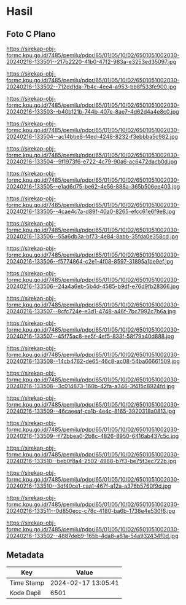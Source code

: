 # Hasil

## Foto C Plano

https://sirekap-obj-formc.kpu.go.id/7485/pemilu/pdpr/65/01/05/10/02/6501051002030-20240216-133501--217b2220-41b0-47f2-983a-e3253ed35097.jpg

https://sirekap-obj-formc.kpu.go.id/7485/pemilu/pdpr/65/01/05/10/02/6501051002030-20240216-133502--712dd1da-7b4c-4ee4-a953-bb8f533fe900.jpg

https://sirekap-obj-formc.kpu.go.id/7485/pemilu/pdpr/65/01/05/10/02/6501051002030-20240216-133503--b40b121b-744b-407e-8ae7-4d62d4a4e8c0.jpg

https://sirekap-obj-formc.kpu.go.id/7485/pemilu/pdpr/65/01/05/10/02/6501051002030-20240216-133504--ac14bbe8-f4ed-4248-8232-f3ebbba5c982.jpg

https://sirekap-obj-formc.kpu.go.id/7485/pemilu/pdpr/65/01/05/10/02/6501051002030-20240216-133504--9f1973f6-e722-4c79-90a6-ac6472dacb0d.jpg

https://sirekap-obj-formc.kpu.go.id/7485/pemilu/pdpr/65/01/05/10/02/6501051002030-20240216-133505--e1ad6d75-be62-4e56-888a-365b506ee403.jpg

https://sirekap-obj-formc.kpu.go.id/7485/pemilu/pdpr/65/01/05/10/02/6501051002030-20240216-133505--4cae4c7a-d89f-40a0-8265-efcc61e6f9e8.jpg

https://sirekap-obj-formc.kpu.go.id/7485/pemilu/pdpr/65/01/05/10/02/6501051002030-20240216-133506--55a6db3a-bf73-4e84-8abb-35fda0e358cd.jpg

https://sirekap-obj-formc.kpu.go.id/7485/pemilu/pdpr/65/01/05/10/02/6501051002030-20240216-133506--f5774864-c2e1-4f08-8597-31895a1be9ef.jpg

https://sirekap-obj-formc.kpu.go.id/7485/pemilu/pdpr/65/01/05/10/02/6501051002030-20240216-133506--24a4a6eb-5b4d-4585-b9df-e76d9fb28366.jpg

https://sirekap-obj-formc.kpu.go.id/7485/pemilu/pdpr/65/01/05/10/02/6501051002030-20240216-133507--8cfc724e-e3d1-4748-a46f-7bc7992c7b6a.jpg

https://sirekap-obj-formc.kpu.go.id/7485/pemilu/pdpr/65/01/05/10/02/6501051002030-20240216-133507--45f75ac8-ee5f-4ef5-833f-58f79a40d888.jpg

https://sirekap-obj-formc.kpu.go.id/7485/pemilu/pdpr/65/01/05/10/02/6501051002030-20240216-133508--14cb4762-de65-46c8-ac08-54ba66661509.jpg

https://sirekap-obj-formc.kpu.go.id/7485/pemilu/pdpr/65/01/05/10/02/6501051002030-20240216-133508--3c014873-160b-42fa-a346-3f415c8924fd.jpg

https://sirekap-obj-formc.kpu.go.id/7485/pemilu/pdpr/65/01/05/10/02/6501051002030-20240216-133509--46caeeaf-ca1b-4e4c-8165-3920318a0813.jpg

https://sirekap-obj-formc.kpu.go.id/7485/pemilu/pdpr/65/01/05/10/02/6501051002030-20240216-133509--f72bbea0-2b8c-4826-8950-6416ab437c5c.jpg

https://sirekap-obj-formc.kpu.go.id/7485/pemilu/pdpr/65/01/05/10/02/6501051002030-20240216-133510--beb0f8a4-2502-4988-b7f3-be75f3ec722b.jpg

https://sirekap-obj-formc.kpu.go.id/7485/pemilu/pdpr/65/01/05/10/02/6501051002030-20240216-133510--3df40ce1-caa1-467f-a12a-a376b5760f9d.jpg

https://sirekap-obj-formc.kpu.go.id/7485/pemilu/pdpr/65/01/05/10/02/6501051002030-20240216-133511--0d850ecc-c78c-4180-ba6b-1738e4e530f6.jpg

https://sirekap-obj-formc.kpu.go.id/7485/pemilu/pdpr/65/01/05/10/02/6501051002030-20240216-133502--4887deb9-165b-4da8-a81a-54a932434f0d.jpg


## Metadata

| Key        | Value               |
| ---------- | ------------------- |
| Time Stamp | 2024-02-17 13:05:41 |
| Kode Dapil | 6501                |



